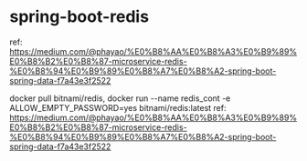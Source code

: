 # spring-boot-redis
ref: https://medium.com/@phayao/%E0%B8%AA%E0%B8%A3%E0%B9%89%E0%B8%B2%E0%B8%87-microservice-redis-%E0%B8%94%E0%B9%89%E0%B8%A7%E0%B8%A2-spring-boot-spring-data-f7a43e3f2522

docker pull bitnami/redis,
    docker run --name redis_cont -e ALLOW_EMPTY_PASSWORD=yes bitnami/redis:latest
    ref: https://medium.com/@phayao/%E0%B8%AA%E0%B8%A3%E0%B9%89%E0%B8%B2%E0%B8%87-microservice-redis-%E0%B8%94%E0%B9%89%E0%B8%A7%E0%B8%A2-spring-boot-spring-data-f7a43e3f2522
